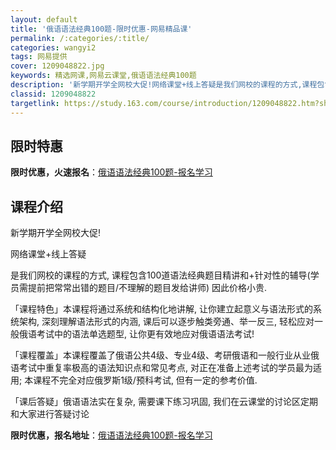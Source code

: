 ```yaml
---
layout: default
title: '俄语语法经典100题-限时优惠-网易精品课'
permalink: /:categories/:title/
categories: wangyi2
tags: 网易提供
cover: 1209048822.jpg
keywords: 精选网课,网易云课堂,俄语语法经典100题
description: '新学期开学全网校大促!网络课堂+线上答疑是我们网校的课程的方式,课程包含100道语法经典题目精讲和+针对性的辅导(学员需'
classid: 1209048822
targetlink: https://study.163.com/course/introduction/1209048822.htm?share=1&shareId=1025206652&utm_campaign=share&utm_medium=iphoneShare&utm_source=&utm_u=1025206652
---
```


## 限时特惠

**限时优惠，火速报名**：[俄语语法经典100题-报名学习](https://study.163.com/course/introduction/1209048822.htm?share=1&shareId=1025206652&utm_campaign=share&utm_medium=iphoneShare&utm_source=&utm_u=1025206652)

## 课程介绍

新学期开学全网校大促!



网络课堂+线上答疑 

是我们网校的课程的方式, 课程包含100道语法经典题目精讲和+针对性的辅导(学员需提前把常常出错的题目/不理解的题目发给讲师) 因此价格小贵. 



「课程特色」本课程将通过系统和结构化地讲解, 让你建立起意义与语法形式的系统架构, 深刻理解语法形式的内涵, 课后可以逐步触类旁通、举一反三, 轻松应对一般俄语考试中的语法单选题型, 让你更有效地应对俄语语法考试!



「课程覆盖」本课程覆盖了俄语公共4级、专业4级、考研俄语和一般行业从业俄语考试中重复率极高的语法知识点和常见考点,  对正在准备上述考试的学员最为适用; 本课程不完全对应俄罗斯1级/预科考试, 但有一定的参考价值.



「课后答疑」俄语语法实在复杂, 需要课下练习巩固,  我们在云课堂的讨论区定期和大家进行答疑讨论

**限时优惠，报名地址**：[俄语语法经典100题-报名学习](https://study.163.com/course/introduction/1209048822.htm?share=1&shareId=1025206652&utm_campaign=share&utm_medium=iphoneShare&utm_source=&utm_u=1025206652)


